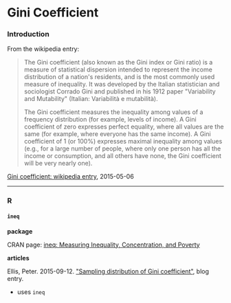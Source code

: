 # Gini Coefficient

### Introduction

From the wikipedia entry:

>The Gini coefficient (also known as the Gini index or Gini ratio) is a measure of statistical dispersion intended to represent the income distribution of a nation's residents, and is the most commonly used measure of inequality. It was developed by the Italian statistician and sociologist Corrado Gini and published in his 1912 paper "Variability and Mutability" (Italian: Variabilità e mutabilità).
>
>The Gini coefficient measures the inequality among values of a frequency distribution (for example, levels of income). A Gini coefficient of zero expresses perfect equality, where all values are the same (for example, where everyone has the same income). A Gini coefficient of 1 (or 100%) expresses maximal inequality among values (e.g., for a large number of people, where only one person has all the income or consumption, and all others have none, the Gini coefficient will be very nearly one).

[Gini coefficient: wikipedia entry](https://en.wikipedia.org/wiki/Gini_coefficient), 2015-05-06

---
### R

#### `ineq`

**package**


CRAN page: [ineq: Measuring Inequality, Concentration, and Poverty](https://cran.r-project.org/web/packages/ineq/index.html)


**articles**

Ellis, Peter. 2015-09-12. ["Sampling distribution of Gini coefficient"](http://ellisp.github.io/blog/2015/09/12/inequality-stats-distributions/), blog entry.
* uses `ineq`



